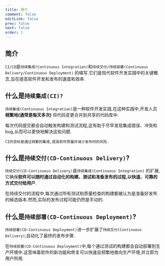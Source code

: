 ```yaml
---
title: 简介
comment: false
editLink: false
prev: false
next: false
order: 1
---
```


## 简介

`CI/CD`是`持续集成(Continuous Integration)`和`持续交付/持续部署(Continuous Delivery/Continuous Deployment)`
的缩写.它们是现代软件开发实践中的关键概念,旨在提高软件开发和发布的速度和效率.

## 什么是`持续集成(CI)?`

`持续集成(Continuous Integration)`是一种软件开发实践,在这种实践中,开发人员**频繁地(通常是每天多次)**
将代码变更合并到共享的代码库中.

每次代码提交都会自动触发构建和测试流程,这有助于尽早发现集成错误、冲突和bug,从而可以更快地解决这些问题.

    CI的目标是通过频繁的集成,提高软件质量并减少发布时的风险.

## 什么是`持续交付(CD-Continuous Delivery)`?

`持续交付(CD-Continuous Delivery)`是`持续集成(Continuous Integration)`
的扩展,它确保**软件可以随时通过自动化的构建、测试和准备发布的过程,以快速、可靠的方式交付给用户**.

在持续交付的流程中,每次通过所有测试和质量检查的构建都被认为是准备好发布的候选版本.然而,实际的发布过程可能仍然是手动的.

## 什么是`持续部署(CD-Continuous Deployment)`?

`持续部署(CD-Continuous Deployment)`进一步扩展了`持续交付(Continuous Delivery)`,自动化了最终的发布步骤.

在`持续部署(CD-Continuous Deployment)`中,每个通过测试的构建都会自动部署到生产环境中.这意味着软件的新功能和修复可以快速且频繁地推向生产环境,并立即为用户所用.
